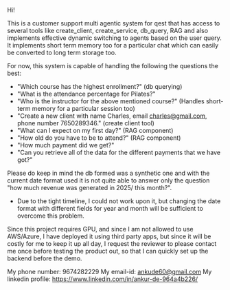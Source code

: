 Hi!

This is a customer support multi agentic system for qest that has access to several tools like create_client, create_service, db_query, RAG and also implements effective dynamic switching to agents based on the user query. 
It implements short term memory too for a particular chat which can easily be converted to long term storage too.

For now, this system is capable of handling the following the questions the best:

- "Which course has the highest enrollment?" (db querying)  
- "What is the attendance percentage for Pilates?"  
- "Who is the instructor for the above mentioned course?" (Handles short-term memory for a particular session too)  
- "Create a new client with name Charles, email charles@gmail.com, phone number 7650289346." (create client tool)  
- "What can I expect on my first day?" (RAG component)
- "How old do you have to be to attend?" (RAG component)  
- "How much payment did we get?"  
- "Can you retrieve all of the data for the different payments that we have got?"  


Please do keep in mind the db formed was a synthetic one and with the current date format used it is not quite able to answer only the question "how much revenue was generated in 2025/ this month?".
- Due to the tight timeline, I could not work upon it, but changing the date format with different fields for year and month will be sufficient to overcome this problem.

Since this project requires GPU, and since I am not allowed to use AWS/Azure, I have deployed it using third party apps, but since it will be costly for me to keep it up all day, I request the reviewer to please contact me once before
testing the product out, so that I can quickly set up the backend before the demo.

My phone number: 9674282229
My email-id: ankude60@gmail.com
My linkedin profile: https://www.linkedin.com/in/ankur-de-964a4b226/
